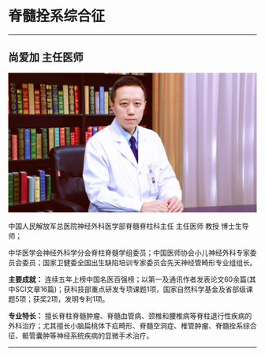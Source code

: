 # 脊髓拴系综合征

---

## 尚爱加 主任医师

![1679209433818](image/c03_026/1679209433818.png)

中国人民解放军总医院神经外科医学部脊髓脊柱科主任 主任医师 教授 博士生导师；

中华医学会神经外科学分会脊柱脊髓学组委员；中国医师协会小儿神经外科专家委员会委员；国家卫健委全国出生缺陷培训专家委员会先天神经管畸形专业组组长。


**主要成就：** 连续五年上榜中国名医百强榜；以第一及通讯作者发表论文60余篇(其中SCI文章16篇)；获科技部重点研发专项课题1项，国家自然科学基金及省部级课题5项；获奖2项，发明专利1项。


**专业特长：** 擅长脊柱脊髓肿瘤、脊髓血管病、颈椎和腰椎病等脊柱退行性疾病的外科治疗；尤其擅长小脑扁桃体下疝畸形、脊髓空洞症、椎管肿瘤、脊髓拴系综合征、骶管囊肿等神经系统疾病的显微手术治疗。

---
